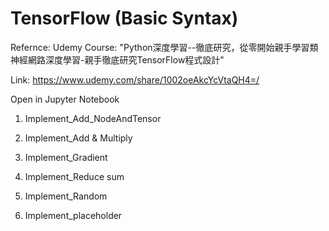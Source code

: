 # TensorFlow (Basic Syntax)
Refernce: Udemy Course: "Python深度學習--徹底研究，從零開始親手學習類神經網路深度學習-親手徹底研究TensorFlow程式設計"

Link: https://www.udemy.com/share/1002oeAkcYcVtaQH4=/

Open in Jupyter Notebook

1. Implement_Add_NodeAndTensor

2. Implement_Add & Multiply

3. Implement_Gradient

4. Implement_Reduce sum

5. Implement_Random

6. Implement_placeholder
